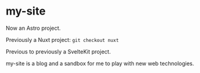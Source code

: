 # my-site

Now an Astro project.

Previously a Nuxt project: `git checkout nuxt`

Previous to previously a SvelteKit project.

my-site is a blog and a sandbox for me to play with new web technologies.
